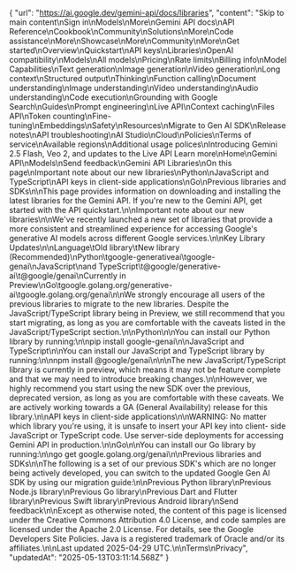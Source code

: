 {
  "url": "https://ai.google.dev/gemini-api/docs/libraries",
  "content": "Skip to main content\nSign in\nModels\nMore\nGemini API docs\nAPI Reference\nCookbook\nCommunity\nSolutions\nMore\nCode assistance\nMore\nShowcase\nMore\nCommunity\nMore\nGet started\nOverview\nQuickstart\nAPI keys\nLibraries\nOpenAI compatibility\nModels\nAll models\nPricing\nRate limits\nBilling info\nModel Capabilities\nText generation\nImage generation\nVideo generation\nLong context\nStructured output\nThinking\nFunction calling\nDocument understanding\nImage understanding\nVideo understanding\nAudio understanding\nCode execution\nGrounding with Google Search\nGuides\nPrompt engineering\nLive API\nContext caching\nFiles API\nToken counting\nFine-tuning\nEmbeddings\nSafety\nResources\nMigrate to Gen AI SDK\nRelease notes\nAPI troubleshooting\nAI Studio\nCloud\nPolicies\nTerms of service\nAvailable regions\nAdditional usage polices\nIntroducing Gemini 2.5 Flash, Veo 2, and updates to the Live API Learn more\nHome\nGemini API\nModels\nSend feedback\nGemini API Libraries\nOn this page\nImportant note about our new libraries\nPython\nJavaScript and TypeScript\nAPI keys in client-side applications\nGo\nPrevious libraries and SDKs\n\nThis page provides information on downloading and installing the latest libraries for the Gemini API. If you're new to the Gemini API, get started with the API quickstart.\n\nImportant note about our new libraries\n\nWe've recently launched a new set of libraries that provide a more consistent and streamlined experience for accessing Google's generative AI models across different Google services.\n\nKey Library Updates\n\nLanguage\tOld library\tNew library (Recommended)\nPython\tgoogle-generativeai\tgoogle-genai\nJavaScript\nand TypeScript\t@google/generative-ai\t@google/genai\nCurrently in Preview\nGo\tgoogle.golang.org/generative-ai\tgoogle.golang.org/genai\n\nWe strongly encourage all users of the previous libraries to migrate to the new libraries. Despite the JavaScript/TypeScript library being in Preview, we still recommend that you start migrating, as long as you are comfortable with the caveats listed in the JavaScript/TypeScript section.\n\nPython\n\nYou can install our Python library by running:\n\npip install google-genai\n\nJavaScript and TypeScript\n\nYou can install our JavaScript and TypeScript library by running:\n\nnpm install @google/genai\n\n\nThe new JavaScript/TypeScript library is currently in preview, which means it may not be feature complete and that we may need to introduce breaking changes.\n\nHowever, we highly recommend you start using the new SDK over the previous, deprecated version, as long as you are comfortable with these caveats. We are actively working towards a GA (General Availability) release for this library.\n\nAPI keys in client-side applications\n\nWARNING: No matter which library you're using, it is unsafe to insert your API key into client- side JavaScript or TypeScript code. Use server-side deployments for accessing Gemini API in production.\n\nGo\n\nYou can install our Go library by running:\n\ngo get google.golang.org/genai\n\nPrevious libraries and SDKs\n\nThe following is a set of our previous SDK's which are no longer being actively developed, you can switch to the updated Google Gen AI SDK by using our migration guide:\n\nPrevious Python library\nPrevious Node.js library\nPrevious Go library\nPrevious Dart and Flutter library\nPrevious Swift library\nPrevious Android library\nSend feedback\n\nExcept as otherwise noted, the content of this page is licensed under the Creative Commons Attribution 4.0 License, and code samples are licensed under the Apache 2.0 License. For details, see the Google Developers Site Policies. Java is a registered trademark of Oracle and/or its affiliates.\n\nLast updated 2025-04-29 UTC.\n\nTerms\nPrivacy",
  "updatedAt": "2025-05-13T03:11:14.568Z"
}